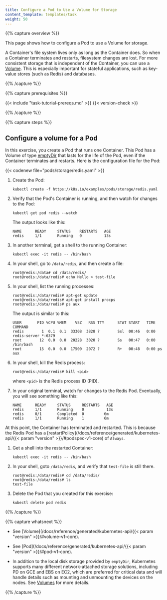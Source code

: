 ```yaml
---
title: Configure a Pod to Use a Volume for Storage
content_template: templates/task
weight: 50
---
```


{{% capture overview %}}

This page shows how to configure a Pod to use a Volume for storage.

A Container's file system lives only as long as the Container does. So when a
Container terminates and restarts, filesystem changes are lost. For more
consistent storage that is independent of the Container, you can use a
[Volume](/docs/concepts/storage/volumes/). This is especially important for stateful
applications, such as key-value stores (such as Redis) and databases.

{{% /capture %}}

{{% capture prerequisites %}}

{{< include "task-tutorial-prereqs.md" >}} {{< version-check >}}

{{% /capture %}}

{{% capture steps %}}

## Configure a volume for a Pod

In this exercise, you create a Pod that runs one Container. This Pod has a
Volume of type
[emptyDir](/docs/concepts/storage/volumes/#emptydir)
that lasts for the life of the Pod, even if the Container terminates and
restarts. Here is the configuration file for the Pod:

{{< codenew file="pods/storage/redis.yaml" >}}

1. Create the Pod:

    ```shell
    kubectl create -f https://k8s.io/examples/pods/storage/redis.yaml
    ```

1. Verify that the Pod's Container is running, and then watch for changes to
the Pod:

    ```shell
    kubectl get pod redis --watch
    ```

    The output looks like this:

    ```shell
    NAME      READY     STATUS    RESTARTS   AGE
    redis     1/1       Running   0          13s
    ```

1. In another terminal, get a shell to the running Container:

    ```shell
    kubectl exec -it redis -- /bin/bash
    ```

1. In your shell, go to `/data/redis`, and then create a file:

    ```shell
    root@redis:/data# cd /data/redis/
    root@redis:/data/redis# echo Hello > test-file
    ```

1. In your shell, list the running processes:

    ```shell
    root@redis:/data/redis# apt-get update
    root@redis:/data/redis# apt-get install procps
    root@redis:/data/redis# ps aux
    ```

    The output is similar to this:

    ```shell
    USER       PID %CPU %MEM    VSZ   RSS TTY      STAT START   TIME COMMAND
    redis        1  0.1  0.1  33308  3828 ?        Ssl  00:46   0:00 redis-server *:6379
    root        12  0.0  0.0  20228  3020 ?        Ss   00:47   0:00 /bin/bash
    root        15  0.0  0.0  17500  2072 ?        R+   00:48   0:00 ps aux
    ```

1. In your shell, kill the Redis process:

    ```shell
    root@redis:/data/redis# kill <pid>
    ```

    where `<pid>` is the Redis process ID (PID).

1. In your original terminal, watch for changes to the Redis Pod. Eventually,
you will see something like this:

    ```shell
    NAME      READY     STATUS     RESTARTS   AGE
    redis     1/1       Running    0          13s
    redis     0/1       Completed  0         6m
    redis     1/1       Running    1         6m
    ```

At this point, the Container has terminated and restarted. This is because the
Redis Pod has a
[restartPolicy](/docs/reference/generated/kubernetes-api/{{< param "version" >}}/#podspec-v1-core)
of `Always`.

1. Get a shell into the restarted Container:

    ```shell
    kubectl exec -it redis -- /bin/bash
    ```

1. In your shell, goto `/data/redis`, and verify that `test-file` is still there.
    ```shell
    root@redis:/data/redis# cd /data/redis/
    root@redis:/data/redis# ls
    test-file
    ```

1. Delete the Pod that you created for this exercise:

    ```shell
    kubectl delete pod redis
    ```

{{% /capture %}}

{{% capture whatsnext %}}

* See [Volume](/docs/reference/generated/kubernetes-api/{{< param "version" >}}/#volume-v1-core).

* See [Pod](/docs/reference/generated/kubernetes-api/{{< param "version" >}}/#pod-v1-core).

* In addition to the local disk storage provided by `emptyDir`, Kubernetes
supports many different network-attached storage solutions, including PD on
GCE and EBS on EC2, which are preferred for critical data and will handle
details such as mounting and unmounting the devices on the nodes. See
[Volumes](/docs/concepts/storage/volumes/) for more details.

{{% /capture %}}